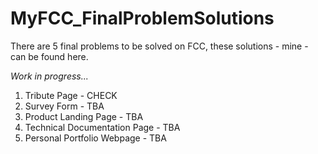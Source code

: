 # MyFCC_FinalProblemSolutions

There are 5 final problems to be solved on FCC, these solutions - mine - can be found here.

*Work in progress...*

1. Tribute Page - CHECK
2. Survey Form - TBA
3. Product Landing Page - TBA
4. Technical Documentation Page - TBA
5. Personal Portfolio Webpage - TBA
